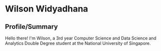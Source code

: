 # Wilson Widyadhana

## Profile/Summary
Hello there! I'm Wilson, a 3rd year Computer Science and Data Science and Analytics Double Degree student at the National University of Singapore.